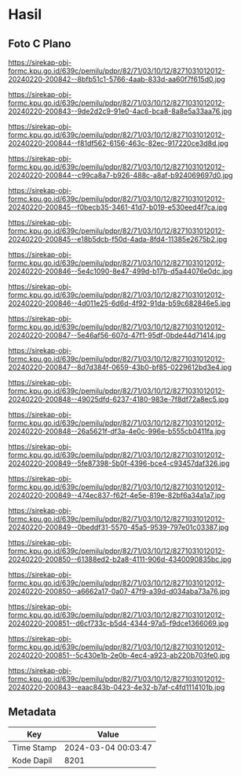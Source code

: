 # Hasil

## Foto C Plano

https://sirekap-obj-formc.kpu.go.id/639c/pemilu/pdpr/82/71/03/10/12/8271031012012-20240220-200842--8bfb51c1-5766-4aab-833d-aa60f7f615d0.jpg

https://sirekap-obj-formc.kpu.go.id/639c/pemilu/pdpr/82/71/03/10/12/8271031012012-20240220-200843--9de2d2c9-91e0-4ac6-bca8-8a8e5a33aa76.jpg

https://sirekap-obj-formc.kpu.go.id/639c/pemilu/pdpr/82/71/03/10/12/8271031012012-20240220-200844--f81df562-6156-463c-82ec-917220ce3d8d.jpg

https://sirekap-obj-formc.kpu.go.id/639c/pemilu/pdpr/82/71/03/10/12/8271031012012-20240220-200844--c99ca8a7-b926-488c-a8af-b924069697d0.jpg

https://sirekap-obj-formc.kpu.go.id/639c/pemilu/pdpr/82/71/03/10/12/8271031012012-20240220-200845--f0becb35-3461-41d7-b019-e530eed4f7ca.jpg

https://sirekap-obj-formc.kpu.go.id/639c/pemilu/pdpr/82/71/03/10/12/8271031012012-20240220-200845--e18b5dcb-f50d-4ada-8fd4-11385e2675b2.jpg

https://sirekap-obj-formc.kpu.go.id/639c/pemilu/pdpr/82/71/03/10/12/8271031012012-20240220-200846--5e4c1090-8e47-499d-b17b-d5a44076e0dc.jpg

https://sirekap-obj-formc.kpu.go.id/639c/pemilu/pdpr/82/71/03/10/12/8271031012012-20240220-200846--4d011e25-6d6d-4f92-91da-b59c682846e5.jpg

https://sirekap-obj-formc.kpu.go.id/639c/pemilu/pdpr/82/71/03/10/12/8271031012012-20240220-200847--5e46af56-607d-47f1-95df-0bde44d71414.jpg

https://sirekap-obj-formc.kpu.go.id/639c/pemilu/pdpr/82/71/03/10/12/8271031012012-20240220-200847--8d7d384f-0659-43b0-bf85-0229612bd3e4.jpg

https://sirekap-obj-formc.kpu.go.id/639c/pemilu/pdpr/82/71/03/10/12/8271031012012-20240220-200848--49025dfd-6237-4180-983e-7f8df72a8ec5.jpg

https://sirekap-obj-formc.kpu.go.id/639c/pemilu/pdpr/82/71/03/10/12/8271031012012-20240220-200848--26a5621f-df3a-4e0c-996e-b555cb0411fa.jpg

https://sirekap-obj-formc.kpu.go.id/639c/pemilu/pdpr/82/71/03/10/12/8271031012012-20240220-200849--5fe87398-5b0f-4396-bce4-c93457daf326.jpg

https://sirekap-obj-formc.kpu.go.id/639c/pemilu/pdpr/82/71/03/10/12/8271031012012-20240220-200849--474ec837-f62f-4e5e-819e-82bf6a34a1a7.jpg

https://sirekap-obj-formc.kpu.go.id/639c/pemilu/pdpr/82/71/03/10/12/8271031012012-20240220-200849--0beddf31-5570-45a5-9539-797e01c03387.jpg

https://sirekap-obj-formc.kpu.go.id/639c/pemilu/pdpr/82/71/03/10/12/8271031012012-20240220-200850--61388ed2-b2a8-4111-906d-4340090835bc.jpg

https://sirekap-obj-formc.kpu.go.id/639c/pemilu/pdpr/82/71/03/10/12/8271031012012-20240220-200850--a6662a17-0a07-47f9-a39d-d034aba73a76.jpg

https://sirekap-obj-formc.kpu.go.id/639c/pemilu/pdpr/82/71/03/10/12/8271031012012-20240220-200851--d6cf733c-b5d4-4344-97a5-f9dce1366069.jpg

https://sirekap-obj-formc.kpu.go.id/639c/pemilu/pdpr/82/71/03/10/12/8271031012012-20240220-200851--5c430e1b-2e0b-4ec4-a923-ab220b703fe0.jpg

https://sirekap-obj-formc.kpu.go.id/639c/pemilu/pdpr/82/71/03/10/12/8271031012012-20240220-200843--eaac843b-0423-4e32-b7af-c4fd1114101b.jpg


## Metadata

| Key        | Value               |
| ---------- | ------------------- |
| Time Stamp | 2024-03-04 00:03:47 |
| Kode Dapil | 8201                |



